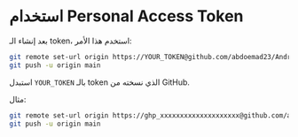 # استخدام Personal Access Token

بعد إنشاء الـ token، استخدم هذا الأمر:

```bash
git remote set-url origin https://YOUR_TOKEN@github.com/abdoemad23/Android.git
git push -u origin main
```

استبدل `YOUR_TOKEN` بالـ token الذي نسخته من GitHub.

مثال:
```bash
git remote set-url origin https://ghp_xxxxxxxxxxxxxxxxxxxx@github.com/abdoemad23/Android.git
git push -u origin main
```

